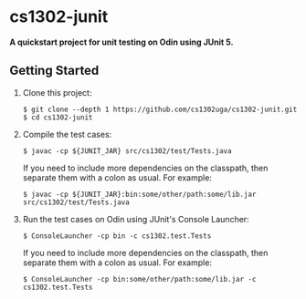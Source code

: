 # cs1302-junit

**A quickstart project for unit testing on Odin using JUnit 5.**

## Getting Started

1. Clone this project:

   ```text
   $ git clone --depth 1 https://github.com/cs1302uga/cs1302-junit.git
   $ cd cs1302-junit
   ```

2. Compile the test cases:

   ```text
   $ javac -cp ${JUNIT_JAR} src/cs1302/test/Tests.java
   ```

   If you need to include more dependencies on the classpath, then separate them
   with a colon as usual. For example:

   ```text
   $ javac -cp ${JUNIT_JAR}:bin:some/other/path:some/lib.jar  src/cs1302/test/Tests.java
   ```
3. Run the test cases on Odin using JUnit's Console Launcher:

   ```text
   $ ConsoleLauncher -cp bin -c cs1302.test.Tests
   ```

   If you need to include more dependencies on the classpath, then separate them
   with a colon as usual. For example:

   ```text
   $ ConsoleLauncher -cp bin:some/other/path:some/lib.jar -c cs1302.test.Tests
   ```
